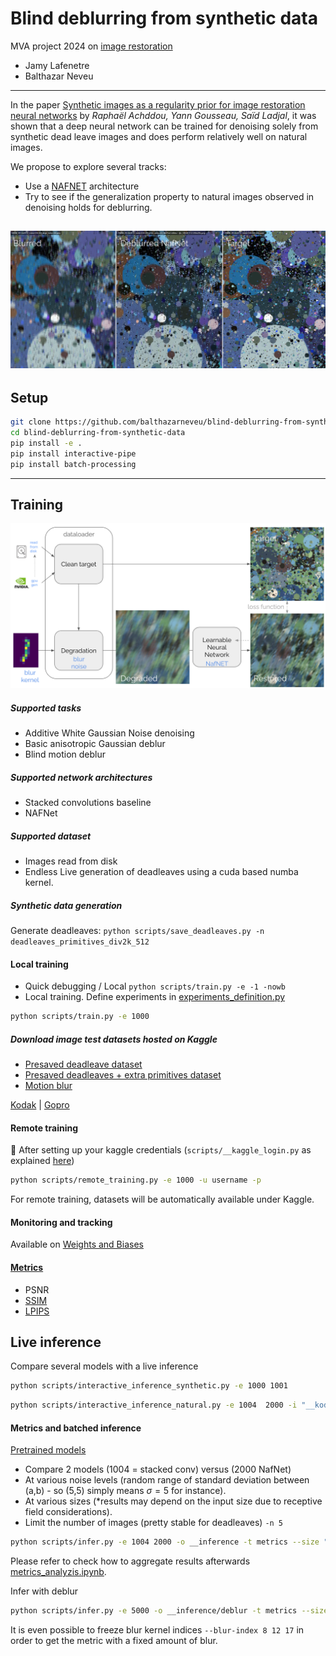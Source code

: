 # Blind deblurring from synthetic data
MVA project 2024 on [image restoration](https://delires.wp.imt.fr/)

- Jamy Lafenetre
- Balthazar Neveu

------

In the paper [Synthetic images as a regularity prior for image
restoration neural networks](https://hal.science/hal-03186499/file/papier_SSVM%20%281%29.pdf) by 
*Raphaël Achddou, Yann Gousseau, Saïd Ladjal*, it was shown that a deep neural network can be trained for denoising solely from synthetic dead leave images and does perform relatively well on natural images. 

We propose to explore several tracks:
- Use a [NAFNET](https://github.com/megvii-research/NAFNet) architecture
- Try to see if the generalization property to natural images observed in denoising holds for deblurring. 



![](illustrations/blind_deblur_teaser_figure.png)
------

## Setup

```bash
git clone https://github.com/balthazarneveu/blind-deblurring-from-synthetic-data.git
cd blind-deblurring-from-synthetic-data
pip install -e .
pip install interactive-pipe
pip install batch-processing
```





-------

## Training

![](illustrations/supervised_learning%20_framework_wide.png)

##### Supported tasks
- Additive White Gaussian Noise denoising
- Basic anisotropic Gaussian deblur
- Blind motion deblur

##### Supported network architectures
- Stacked convolutions baseline
- NAFNet 

##### Supported dataset
- Images read from disk
- Endless Live generation of deadleaves using a cuda based numba kernel.


##### Synthetic data generation

Generate deadleaves:  `python scripts/save_deadleaves.py -n  deadleaves_primitives_div2k_512`





#### Local training
- Quick debugging / Local `python scripts/train.py -e -1 -nowb`
- Local training. Define experiments in [experiments_definition.py](src/rstor/learning/experiments_definition.py)
```bash
python scripts/train.py -e 1000
```

##### Download image test datasets hosted on Kaggle


- [Presaved deadleave dataset](https://www.kaggle.com/datasets/balthazarneveu/deadleaves-div2k-512)
- [Presaved deadleaves + extra primitives dataset](https://www.kaggle.com/datasets/balthazarneveu/deadleaves-primitives-div2k-512)  
- [Motion blur](https://www.kaggle.com/datasets/balthazarneveu/motion-blur-kernels)

[Kodak](https://www.kaggle.com/datasets/sherylmehta/kodak-dataset/data) | [Gopro](https://www.kaggle.com/datasets/rahulbhalley/gopro-deblur)

#### Remote training
:key: After setting up your kaggle credentials (`scripts/__kaggle_login.py` as explained [here](https://github.com/balthazarneveu/mva_pepites?tab=readme-ov-file#remote-training))

```bash
python scripts/remote_training.py -e 1000 -u username -p
```
For remote training, datasets will be automatically available under Kaggle.

#### Monitoring and tracking
Available on [Weights and Biases](https://wandb.ai/balthazarneveu/deblur-from-deadleaves)




#### [Metrics](src/rstor/learning/metrics.py)
- PSNR
- [SSIM](https://arxiv.org/abs/2006.13846)
- [LPIPS](https://richzhang.github.io/PerceptualSimilarity/)

## Live inference
Compare several models with a live inference
```bash
python scripts/interactive_inference_synthetic.py -e 1000 1001
```


```bash
python scripts/interactive_inference_natural.py -e 1004  2000 -i "__kodak_dataset/*"
```

#### Metrics and batched inference
[Pretrained models](https://drive.google.com/drive/folders/1HO1FU6hUhezZYD6eDcqKb_pxBM6uLBoV?usp=drive_link)


- Compare 2 models (1004 = stacked conv) versus (2000 NafNet)
- At various noise levels (random range of standard deviation between (a,b) - so (5,5) simply means $\sigma=5$ for instance).
- At various sizes (*results may depend on the input size due to receptive field considerations).
- Limit the number of images (pretty stable for deadleaves) `-n 5`
```bash
python scripts/infer.py -e 1004 2000 -o __inference -t metrics --size "512,512 256,256 128,128" --std-dev "1,1 5,5 10,10 20,20 30,30 40,40 50,50 80,80" -n 5
```


Please refer to check how to aggregate results afterwards [metrics_analyzis.ipynb](scripts/quantitative_results.ipynb).


Infer with deblur
```bash
python scripts/infer.py -e 5000 -o __inference/deblur -t metrics --size "512,512" --std-dev "0,0" -n 2 --traces all --dataset div2k -b
```

It is even possible to freeze blur kernel indices `--blur-index 8 12 17` in order to get the metric with a fixed amount of blur.



